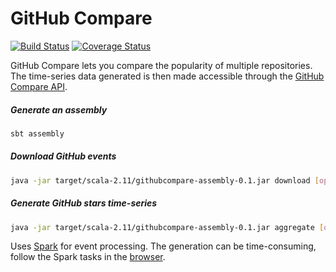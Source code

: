 # GitHub Compare
[![Build Status](https://travis-ci.org/mlucchini/githubcompare.svg?branch=master)](https://travis-ci.org/mlucchini/githubcompare)
[![Coverage Status](https://coveralls.io/repos/github/mlucchini/githubcompare/badge.svg?branch=master)](https://coveralls.io/github/mlucchini/githubcompare?branch=master)

GitHub Compare lets you compare the popularity of multiple repositories.
The time-series data generated is then made accessible through the [GitHub Compare API](https://github.com/mlucchini/githubcompare-api).

##### Generate an assembly

```sh
sbt assembly
```

##### Download GitHub events

```sh
java -jar target/scala-2.11/githubcompare-assembly-0.1.jar download [options]
```

##### Generate GitHub stars time-series

```sh
java -jar target/scala-2.11/githubcompare-assembly-0.1.jar aggregate [options]
```

Uses [Spark](http://spark.apache.org) for event processing.
The generation can be time-consuming, follow the Spark tasks in the [browser](http://localhost:4040).
